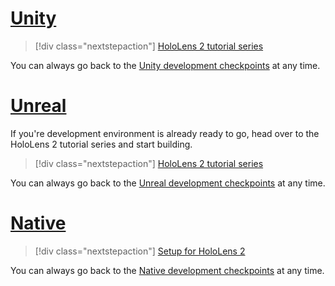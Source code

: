 
# [Unity](#tab/unity)

> [!div class="nextstepaction"]
> [HoloLens 2 tutorial series](mr-learning-base-01.md)

You can always go back to the [Unity development checkpoints](unity-development-overview.md) at any time.

# [Unreal](#tab/unreal)

If you're development environment is already ready to go, head over to the HoloLens 2 tutorial series and start building.

> [!div class="nextstepaction"]
> [HoloLens 2 tutorial series](unreal-uxt-ch1.md)

You can always go back to the [Unreal development checkpoints](unreal-development-overview.md) at any time.

# [Native](#tab/native)

> [!div class="nextstepaction"]
> [Setup for HoloLens 2](openxr-getting-started.md#getting-started-with-openxr-for-hololens-2)

You can always go back to the [Native development checkpoints](directx-development-overview.md) at any time.


